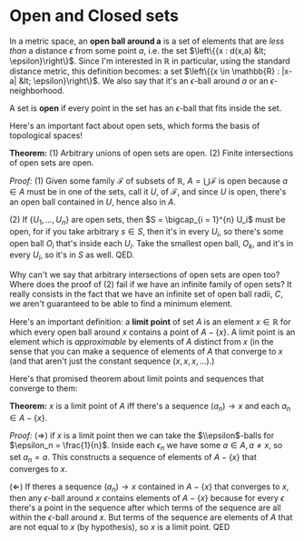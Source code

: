# Open and Closed sets

In a metric space, an **open ball around a** is a set of elements that are *less than* a distance $\epsilon$ from some point $a$, i.e. the set $\left\{{x : d(x,a) &lt; \epsilon}\right\}$. Since I'm interested in $\mathbb{R}$ in particular, using the standard distance metric, this definition becomes: a set $\left\{{x \in \mathbb{R} : |x-a| &lt; \epsilon}\right\}$. We also say that it's an $\epsilon$-ball around $a$ or an $\epsilon$-neighborhood.

A set is **open** if every point in the set has an $\epsilon$-ball that fits inside the set.

Here's an important fact about open sets, which forms the basis of topological spaces!

**Theorem:** (1) Arbitrary unions of open sets are open. (2) Finite intersections of open sets are open.

*Proof:* (1) Given some family $\mathcal{F}$ of subsets of $\mathbb{R}$, $A = \bigcup \mathcal{F}$ is open because $a \in A$ must be in one of the sets, call it $U$, of $\mathcal{F}$, and since $U$ is open, there's an open ball contained in $U$, hence also in $A$.

(2) If $\left\{{U_1, \ldots, U_n}\right\}$ are open sets, then $S = \bigcap_{i = 1}^{n} U_i$ must be open, for if you take arbitrary $s \in S$, then it's in every $U_i$, so there's some open ball $O_i$ that's inside each $U_i$. Take the smallest open ball, $O_k$, and it's in every $U_i$, so it's in $S$ as well. QED.

Why can't we say that arbitrary intersections of open sets are open too? Where does the proof of (2) fail if we have an infinite family of open sets? It really consists in the fact that we have an infinite set of open ball radii, $C$, we aren't guaranteed to be able to find a minimum element.

Here's an important definition: a **limit point** of set $A$ is an element $x \in \mathbb{R}$ for which every open ball around $x$ contains a point of $A - \left\{{x}\right\}$. A limit point is an element which is *approximable* by elements of $A$ distinct from $x$ (in the sense that you can make a sequence of elements of $A$ that converge to $x$ (and that aren't just the constant sequence $(x, x, x, \ldots)$.)

Here's that promised theorem about limit points and sequences that converge to them:

**Theorem:** $x$ is a limit point of $A$ iff there's a sequence $(a_n) \rightarrow x$ and each $a_n \in A - \left\{{x}\right\}$.

*Proof:* $(\Rightarrow)$ if $x$ is a limit point then we can take the $\\epsilon$-balls for $\epsilon_n = \frac{1}{n}$. Inside each $\epsilon_n$ we have some $a \in A, a \neq x$, so set $a_n = a$. This constructs a sequence of elements of $A - \left\{{x}\right\}$ that converges to $x$.

$(\Leftarrow)$ If theres a sequence $(a_n) \rightarrow x$ contained in $A - \left\{{x}\right\}$ that converges to $x$, then any $\epsilon$-ball around $x$ contains elements of $A - \left\{{x}\right\}$ because for every $\epsilon$ there's a point in the sequence after which terms of the sequence are all within the $\epsilon$-ball around $x$. But terms of the sequence are elements of $A$ that are not equal to $x$ (by hypothesis), so $x$ is a limit point. QED
